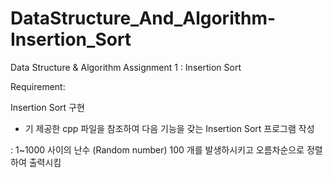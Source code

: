 # DataStructure_And_Algorithm-Insertion_Sort

Data Structure & Algorithm Assignment 1 : Insertion Sort

Requirement:

Insertion Sort 구현

- 기 제공한 cpp 파일을 참조하여 다음 기능을 갖는 Insertion Sort  프로그램 작성

:  1~1000 사이의 난수 (Random number) 100 개를 발생하시키고 오름차순으로 정렬하여 출력시킴
